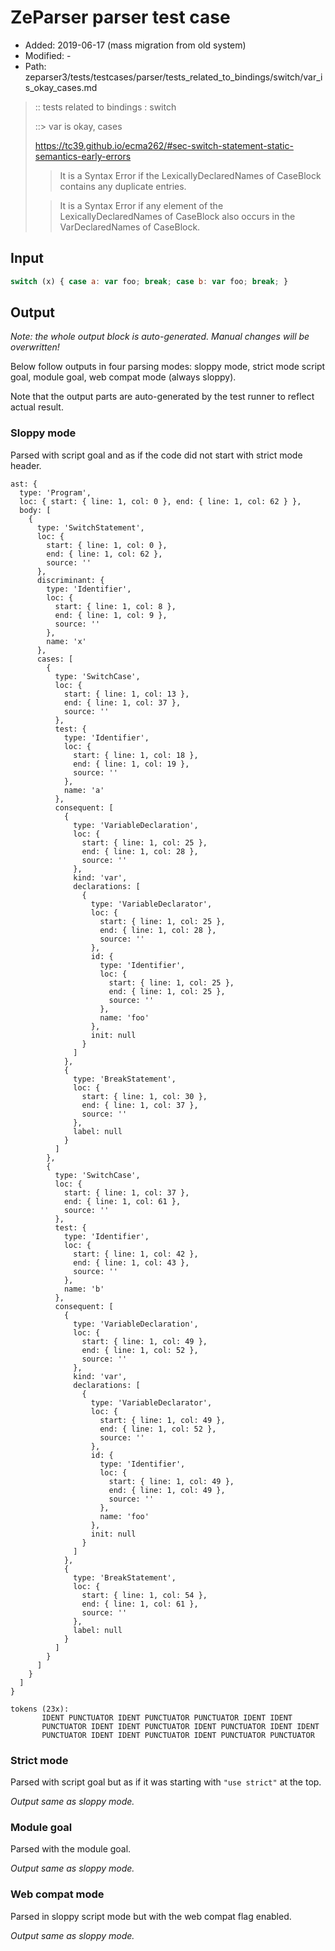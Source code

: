 # ZeParser parser test case

- Added: 2019-06-17 (mass migration from old system)
- Modified: -
- Path: zeparser3/tests/testcases/parser/tests_related_to_bindings/switch/var_is_okay_cases.md

> :: tests related to bindings : switch
> 
> ::> var is okay, cases
> 
> https://tc39.github.io/ecma262/#sec-switch-statement-static-semantics-early-errors
> 
> > It is a Syntax Error if the LexicallyDeclaredNames of CaseBlock contains any duplicate entries.
> 
> > It is a Syntax Error if any element of the LexicallyDeclaredNames of CaseBlock also occurs in the VarDeclaredNames of CaseBlock.

## Input

`````js
switch (x) { case a: var foo; break; case b: var foo; break; }
`````

## Output

_Note: the whole output block is auto-generated. Manual changes will be overwritten!_

Below follow outputs in four parsing modes: sloppy mode, strict mode script goal, module goal, web compat mode (always sloppy).

Note that the output parts are auto-generated by the test runner to reflect actual result.

### Sloppy mode

Parsed with script goal and as if the code did not start with strict mode header.

`````
ast: {
  type: 'Program',
  loc: { start: { line: 1, col: 0 }, end: { line: 1, col: 62 } },
  body: [
    {
      type: 'SwitchStatement',
      loc: {
        start: { line: 1, col: 0 },
        end: { line: 1, col: 62 },
        source: ''
      },
      discriminant: {
        type: 'Identifier',
        loc: {
          start: { line: 1, col: 8 },
          end: { line: 1, col: 9 },
          source: ''
        },
        name: 'x'
      },
      cases: [
        {
          type: 'SwitchCase',
          loc: {
            start: { line: 1, col: 13 },
            end: { line: 1, col: 37 },
            source: ''
          },
          test: {
            type: 'Identifier',
            loc: {
              start: { line: 1, col: 18 },
              end: { line: 1, col: 19 },
              source: ''
            },
            name: 'a'
          },
          consequent: [
            {
              type: 'VariableDeclaration',
              loc: {
                start: { line: 1, col: 25 },
                end: { line: 1, col: 28 },
                source: ''
              },
              kind: 'var',
              declarations: [
                {
                  type: 'VariableDeclarator',
                  loc: {
                    start: { line: 1, col: 25 },
                    end: { line: 1, col: 28 },
                    source: ''
                  },
                  id: {
                    type: 'Identifier',
                    loc: {
                      start: { line: 1, col: 25 },
                      end: { line: 1, col: 25 },
                      source: ''
                    },
                    name: 'foo'
                  },
                  init: null
                }
              ]
            },
            {
              type: 'BreakStatement',
              loc: {
                start: { line: 1, col: 30 },
                end: { line: 1, col: 37 },
                source: ''
              },
              label: null
            }
          ]
        },
        {
          type: 'SwitchCase',
          loc: {
            start: { line: 1, col: 37 },
            end: { line: 1, col: 61 },
            source: ''
          },
          test: {
            type: 'Identifier',
            loc: {
              start: { line: 1, col: 42 },
              end: { line: 1, col: 43 },
              source: ''
            },
            name: 'b'
          },
          consequent: [
            {
              type: 'VariableDeclaration',
              loc: {
                start: { line: 1, col: 49 },
                end: { line: 1, col: 52 },
                source: ''
              },
              kind: 'var',
              declarations: [
                {
                  type: 'VariableDeclarator',
                  loc: {
                    start: { line: 1, col: 49 },
                    end: { line: 1, col: 52 },
                    source: ''
                  },
                  id: {
                    type: 'Identifier',
                    loc: {
                      start: { line: 1, col: 49 },
                      end: { line: 1, col: 49 },
                      source: ''
                    },
                    name: 'foo'
                  },
                  init: null
                }
              ]
            },
            {
              type: 'BreakStatement',
              loc: {
                start: { line: 1, col: 54 },
                end: { line: 1, col: 61 },
                source: ''
              },
              label: null
            }
          ]
        }
      ]
    }
  ]
}

tokens (23x):
       IDENT PUNCTUATOR IDENT PUNCTUATOR PUNCTUATOR IDENT IDENT
       PUNCTUATOR IDENT IDENT PUNCTUATOR IDENT PUNCTUATOR IDENT IDENT
       PUNCTUATOR IDENT IDENT PUNCTUATOR IDENT PUNCTUATOR PUNCTUATOR
`````

### Strict mode

Parsed with script goal but as if it was starting with `"use strict"` at the top.

_Output same as sloppy mode._

### Module goal

Parsed with the module goal.

_Output same as sloppy mode._

### Web compat mode

Parsed in sloppy script mode but with the web compat flag enabled.

_Output same as sloppy mode._

